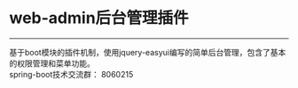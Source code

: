 # web-admin后台管理插件
------
基于boot模块的插件机制，使用jquery-easyui编写的简单后台管理，包含了基本的权限管理和菜单功能。   
spring-boot技术交流群：  8060215

